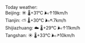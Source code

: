 Today weather:  
Beijing: ☀️   🌡️+31°C 🌬️↑19km/h  
Tianjin: ⛅️  🌡️+30°C 🌬️↖7km/h  
Shijiazhuang: ☁️   🌡️+29°C 🌬️↑11km/h  
Tangshan: ☀️   🌡️+33°C 🌬️↗10km/h  
